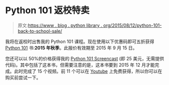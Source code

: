 # Python 101 返校特卖

> 原文:[https://www . blog . python library . org/2015/08/12/python-101-back-to-school-sale/](https://www.blog.pythonlibrary.org/2015/08/12/python-101-back-to-school-sale/)

我将在返校时出售我的 Python 101 课程。现在使用以下优惠码即可五折获得 [Python 101](https://gum.co/bppWr) 书:**2015 年秋季**。此报价有效期至 2015 年 9 月 15 日。

您还可以以 50%的价格获得我的 [Python 101 Screencast](https://gum.co/kaKNo) (即 25 美元，无需提供代码)。其中包括了这本书，但需要注意的是，这本书要到 2015 年 12 月才能完成。此时完成了 15 个视频。前 11 个可以在 [Youtube](https://www.youtube.com/playlist?list=PLN0iJDXT7K2vB3EGwKpDV-VIylhs3dEV8) 上免费获得，所以你可以在购买前尝试一下。